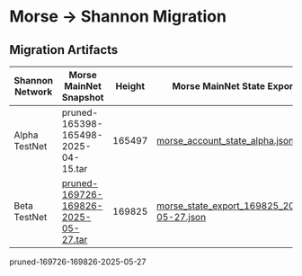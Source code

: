 # Morse -> Shannon Migration

## Migration Artifacts

| Shannon Network | Morse MainNet Snapshot                                                                                                      | Height | Morse MainNet State Export                                                               | Morse TestNet Snapshot                                                                                                                                         | Height | Morse TestNet State Export                                                                       | `MsgImportMorseClaimableAccounts`                                                                       |
| --------------- |-----------------------------------------------------------------------------------------------------------------------------| ------ |------------------------------------------------------------------------------------------|----------------------------------------------------------------------------------------------------------------------------------------------------------------| ------ | ------------------------------------------------------------------------------------------------ | ------------------------------------------------------------------------------------------------------- |
| Alpha TestNet   | pruned-165398-165498-2025-04-15.tar                                                                                         | 165497 | [morse_account_state_alpha.json](./morse_account_state_alpha.json)                       | N/A                                                                                                                                                            | N/A    | N/A                                                                                              | [msg_import_morse_accounts_alpha.json](./msg_import_morse_accounts_alpha.json)                          |
| Beta TestNet    | [pruned-169726-169826-2025-05-27.tar](https://pocket-snapshot.liquify.com/files/pruned/pruned-169726-169826-2025-05-27.tar) | 169825 | [morse_state_export_169825_2025-05-27.json](./morse_state_export_169825_2025-05-27.json) | [morse-testnet-179148-2025-06-01.tar](https://link.storjshare.io/raw/jwuhrvaepamwmqaywx6y57ygxdha/pocket-network-snapshots/morse-testnet-179148-2025-06-01.tar) | 176966 | [morse_testnet_state_export_176966_2025-05-09.json](./morse_state_export_176966_2025-05-09.json) | [msg_import_morse_accounts_m167639_t176966_beta.json](./msg_import_morse_accounts_m167639_t176966.json) |

pruned-169726-169826-2025-05-27
